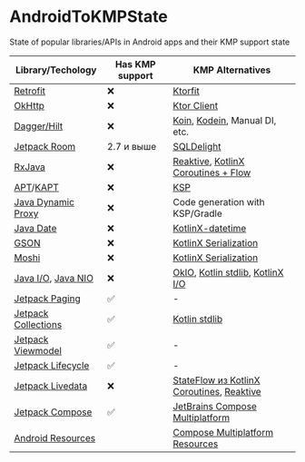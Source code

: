 # AndroidToKMPState
State of popular libraries/APIs in Android apps and their KMP support state

| Library/Techology | Has KMP support | KMP Alternatives |
| ----------------- | --------------- | ---------------- |
| [Retrofit](https://github.com/square/retrofit) | ❌ | [Ktorfit](https://github.com/Foso/Ktorfit) |
| [OkHttp](https://github.com/square/okhttp) | ❌ | [Ktor Client](https://ktor.io/docs/welcome.html) |
| [Dagger/Hilt](https://dagger.dev/) | ❌ | [Koin](https://github.com/InsertKoinIO/koin), [Kodein](https://github.com/kosi-libs/Kodein), Manual DI, etc. |
| [Jetpack Room](https://developer.android.com/jetpack/androidx/releases/room) | 2.7 и выше | [SQLDelight](https://github.com/cashapp/sqldelight) |
| [RxJava](https://github.com/ReactiveX/RxJava) | ❌ | [Reaktive](https://github.com/badoo/Reaktive), [KotlinX Coroutines + Flow](https://github.com/Kotlin/kotlinx.coroutines) |
| [APT](https://docs.oracle.com/javase%2F8%2Fdocs%2Fapi%2F%2F/javax/annotation/processing/Processor.html)/[KAPT](https://kotlinlang.org/docs/kapt.html) | ❌ | [KSP](https://github.com/google/ksp) |
| [Java Dynamic Proxy](https://docs.oracle.com/javase/8/docs/technotes/guides/reflection/proxy.html) | ❌ | Code generation with KSP/Gradle |
| [Java Date](https://developer.android.com/reference/java/util/Date) | ❌ | [KotlinX-datetime](https://github.com/Kotlin/kotlinx-datetime) |
| [GSON](https://github.com/google/gson) | ❌ | [KotlinX Serialization](https://github.com/Kotlin/kotlinx.serialization) |
| [Moshi](https://github.com/square/moshi) | ❌ | [KotlinX Serialization](https://github.com/Kotlin/kotlinx.serialization) |
| [Java I/O](https://docs.oracle.com/javase/8/docs/api/java/io/package-summary.html), [Java NIO](https://docs.oracle.com/javase/8/docs/api/java/nio/package-summary.html) | ❌ | [OkIO](https://github.com/square/okio), [Kotlin stdlib](https://kotlinlang.org/api/latest/jvm/stdlib/), [KotlinX I/O](https://github.com/Kotlin/kotlinx-io) |
| [Jetpack Paging](https://developer.android.com/jetpack/androidx/releases/paging) | ✅ |- |
| [Jetpack Collections](https://developer.android.com/jetpack/androidx/releases/collection) | ✅ | [Kotlin stdlib](https://kotlinlang.org/api/latest/jvm/stdlib/) |
| [Jetpack Viewmodel](https://developer.android.com/jetpack/androidx/releases/lifecycle) | ✅ | - |
| [Jetpack Lifecycle](https://developer.android.com/jetpack/androidx/releases/lifecycle) | ✅ | - |
| [Jetpack Livedata](https://developer.android.com/jetpack/androidx/releases/lifecycle) | ❌ | [StateFlow из KotlinX Coroutines](https://github.com/Kotlin/kotlinx.coroutines), [Reaktive](https://github.com/badoo/Reaktive) |
| [Jetpack Compose](https://developer.android.com/develop/ui/compose) | ✅ | [JetBrains Compose Multiplatform](https://github.com/JetBrains/compose-multiplatform) |
| [Android Resources](https://developer.android.com/guide/topics/resources/providing-resources) | | [Compose Multiplatform Resources](https://www.jetbrains.com/help/kotlin-multiplatform-dev/compose-images-resources.html) |
